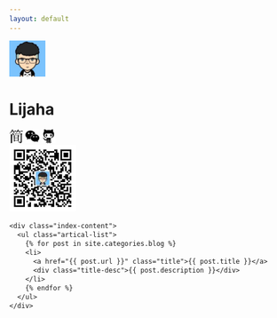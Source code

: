 ```yaml
---
layout: default
---
```


<body>
  <div class="index-wrapper">
    <div class="aside">
      <div class="info-card">
        <img class="logo" src="./logo.JPG" alt="logo" width="65px" height="65px"/>
        <h1>Lijaha</h1>
        <a href="http://www.jianshu.com/u/bb3bbe79b2a1" target="_blank"><img src="./images/index/jianshu.png" alt="jianshu" width="25"/></a>
        <a href="javascript:void(0)" onclick="show()"><img src="./images/index/wechat.png" alt="wechat" width="25" onclick="show()"/></a>
        <a href="https://github.com/lijaha" target="_blank"><img src="./images/index/github.png" alt="github.png" width="25"/></a>
        <div id="wechat">
          <img src="images/index/lijahaTalk.jpg" width="120"/>
        </div>
      </div>
      <div id="particles-js"></div>
    </div>

    <div class="index-content">
      <ul class="artical-list">
        {% for post in site.categories.blog %}
        <li>
          <a href="{{ post.url }}" class="title">{{ post.title }}</a>
          <div class="title-desc">{{ post.description }}</div>
        </li>
        {% endfor %}
      </ul>
    </div>
  </div>
</body>
